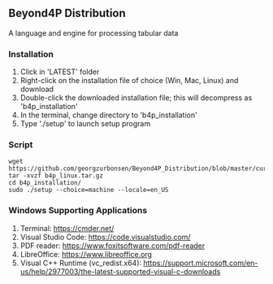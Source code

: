 ## Beyond4P Distribution

A language and engine for processing tabular data

### Installation
1. Click in 'LATEST' folder
2. Right-click on the installation file of choice (Win, Mac, Linux) and download
3. Double-click the downloaded installation file; this will decompress as 'b4p_installation'
4. In the terminal, change directory to 'b4p_installation'
5. Type './setup' to launch setup program

### Script
```text
wget https://github.com/georgzurbonsen/Beyond4P_Distribution/blob/master/current/b4p_linux.tar.gz
tar -xvzf b4p_linux.tar.gz
cd b4p_installation/
sudo ./setup --choice=machine --locale=en_US
```

### Windows Supporting Applications
1. Terminal:  https://cmder.net/
2. Visual Studio Code:  https://code.visualstudio.com/
3. PDF reader: https://www.foxitsoftware.com/pdf-reader
4. LibreOffice: https://www.libreoffice.org
5. Visual C++ Runtime (vc_redist.x64):  https://support.microsoft.com/en-us/help/2977003/the-latest-supported-visual-c-downloads

